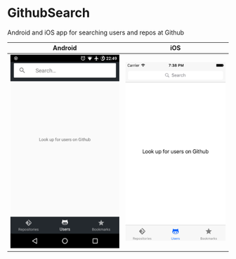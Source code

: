 # GithubSearch

Android and iOS app for searching users and repos at Github

Android             |  iOS
:-------------------------:|:-------------------------:
![](https://github.com/devjn/GithubSearch/blob/moe/files/Android_Screenshot.png)  |  ![](https://github.com/devjn/GithubSearch/blob/moe/files/iOS_Screenshot.png)
